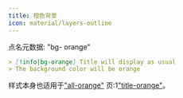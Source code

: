 ```yaml
---
title: 橙色背景
icon: material/layers-outline
---
```


点名元数据: "bg- orange"

```md
> [!info|bg-orange] Title will display as usual
> The background color will be orange
```

样式本身也适用于["all-orange"](../combined-styling/page-8.md)
页:1["title-orange"](../title-styling/page-8.md)。

